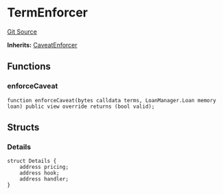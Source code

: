 # TermEnforcer
[Git Source](https://github.com/AstariaXYZ/starport/blob/e51acaefbeb55ecb95b59095c9d800c6e8ce36a5/src/enforcers/TermEnforcer.sol)

**Inherits:**
[CaveatEnforcer](/src/enforcers/CaveatEnforcer.sol/abstract.CaveatEnforcer.md)


## Functions
### enforceCaveat


```solidity
function enforceCaveat(bytes calldata terms, LoanManager.Loan memory loan) public view override returns (bool valid);
```

## Structs
### Details

```solidity
struct Details {
    address pricing;
    address hook;
    address handler;
}
```


